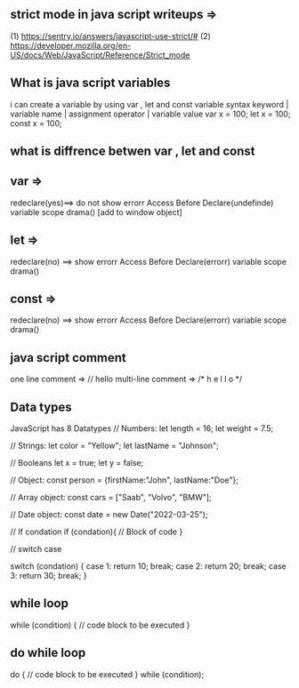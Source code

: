 ## strict mode in java script writeups =>
(1) https://sentry.io/answers/javascript-use-strict/#
(2) https://developer.mozilla.org/en-US/docs/Web/JavaScript/Reference/Strict_mode

## What is java script variables
i can create a variable by using var , let and const
variable syntax
keyword   | variable name |  assignment operator  | variable value 
var x = 100;
let x = 100;
const x = 100;

## what is diffrence betwen var , let and const
## var => 
redeclare(yes)==> do not show errorr
Access Before Declare(undefinde) 
variable scope drama() [add to window object]
## let => 
redeclare(no) ==> show errorr
Access Before Declare(errorr) 
variable scope drama()
## const => 
redeclare(no) ==> show errorr
Access Before Declare(errorr) 
variable scope drama()

## java script comment
one line comment => // hello
multi-line comment =>
/*
h
e
l
l
o
*/

## Data types
JavaScript has 8 Datatypes
// Numbers:
let length = 16;
let weight = 7.5;

// Strings:
let color = "Yellow";
let lastName = "Johnson";

// Booleans
let x = true;
let y = false;

// Object:
const person = {firstName:"John", lastName:"Doe"};

// Array object:
const cars = ["Saab", "Volvo", "BMW"];

// Date object:
const date = new Date("2022-03-25");

// If condation
if (condation){
  // Block of code
}

// switch case

switch (condation)
{
case 1:
  return 10;
  break;
case 2:
  return 20;
  break;
case 3:
  return 30;
  break;
}


## while loop
while (condition) {
  // code block to be executed
}

## do while loop
do {
  // code block to be executed
}
while (condition);

